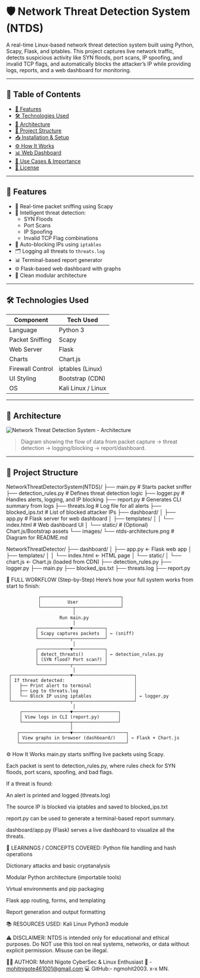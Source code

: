 # 🛡️ Network Threat Detection System (NTDS)

A real-time Linux-based network threat detection system built using Python, Scapy, Flask, and iptables. This project captures live network traffic, detects suspicious activity like SYN floods, port scans, IP spoofing, and invalid TCP flags, and automatically blocks the attacker’s IP while providing logs, reports, and a web dashboard for monitoring.

---

## 📌 Table of Contents

- [🚀 Features](#-features)
- [🛠️ Technologies Used](#️-technologies-used)
- [📸 Architecture](#-architecture)
- [📂 Project Structure](#-project-structure)
- [📥 Installation & Setup](#-installation--setup)
- [⚙️ How It Works](#️-how-it-works)
- [📊 Web Dashboard](#-web-dashboard)
- [🧠 Use Cases & Importance](#-use-cases--importance)
- [📝 License](#-license)

---

## 🚀 Features

- 📡 Real-time packet sniffing using Scapy
- 🧠 Intelligent threat detection:
  - SYN Floods
  - Port Scans
  - IP Spoofing
  - Invalid TCP Flag combinations
- 🔐 Auto-blocking IPs using `iptables`
- 🗂️ Logging all threats to `threats.log`
- 📊 Terminal-based report generator
- 🌐 Flask-based web dashboard with graphs
- 📁 Clean modular architecture

---

## 🛠️ Technologies Used

| Component         | Tech Used            |
|------------------|----------------------|
| Language         | Python 3             |
| Packet Sniffing  | Scapy                |
| Web Server       | Flask                |
| Charts           | Chart.js             |
| Firewall Control | iptables (Linux)     |
| UI Styling       | Bootstrap (CDN)      |
| OS               | Kali Linux / Linux   |

---

## 📸 Architecture

![Network Threat Detection System - Architecture](./images/ntds-architecture.png)

> Diagram showing the flow of data from packet capture → threat detection → logging/blocking → report/dashboard.

---

## 📂 Project Structure

NetworkThreatDetectorSystem(NTDS)/
├── main.py # Starts packet sniffer
├── detection_rules.py # Defines threat detection logic
├── logger.py # Handles alerts, logging, and IP blocking
├── report.py # Generates CLI summary from logs
├── threats.log # Log file for all alerts
├── blocked_ips.txt # List of blocked attacker IPs
├── dashboard/
│ ├── app.py # Flask server for web dashboard
│ ├── templates/
│ │ └── index.html # Web dashboard UI
│ └── static/ # (Optional) Chart.js/Bootstrap assets
└── images/
└── ntds-architecture.png # Diagram for README.md



NetworkThreatDetector/
├── dashboard/
│   ├── app.py                  ← Flask web app
│   ├── templates/
│   │   └── index.html          ← HTML page
│   └── static/
│       └── chart.js            ← Chart.js (loaded from CDN)
├── detection_rules.py
├── logger.py
├── main.py
├── blocked_ips.txt
├── threats.log
├── report.py





🔁 FULL WORKFLOW (Step-by-Step)
Here’s how your full system works from start to finish:

                ┌──────────────────────────────┐
                │          User                │
                └────────────┬─────────────────┘
                             │
                        Run main.py
                             │
               ┌────────────▼────────────┐
               │ Scapy captures packets  │ ← (sniff)
               └────────────┬────────────┘
                             │
               ┌────────────▼────────────┐
               │ detect_threats()        │ ← detection_rules.py
               │ (SYN flood? Port scan?) │
               └────────────┬────────────┘
                             │
     ┌──────────────────────▼───────────────────────┐
     │ If threat detected:                          │
     │   ├── Print alert to terminal                │
     │   ├── Log to threats.log                     │
     │   └── Block IP using iptables                │ ← logger.py
     └──────────────────────┬───────────────────────┘
                             │
         ┌──────────────────▼─────────────────┐
         │ View logs in CLI (report.py)       │
         └──────────────────┬─────────────────┘
                            │
        ┌───────────────────▼────────────────────┐
        │ View graphs in browser (dashboard/)    │ ← Flask + Chart.js
        └────────────────────────────────────────┘



⚙️ How It Works
main.py starts sniffing live packets using Scapy.

Each packet is sent to detection_rules.py, where rules check for SYN floods, port scans, spoofing, and bad flags.

If a threat is found:

An alert is printed and logged (threats.log)

The source IP is blocked via iptables and saved to blocked_ips.txt

report.py can be used to generate a terminal-based report summary.

dashboard/app.py (Flask) serves a live dashboard to visualize all the threats.



🧠 LEARNINGS / CONCEPTS COVERED:
Python file handling and hash operations

Dictionary attacks and basic cryptanalysis

Modular Python architecture (importable tools)

Virtual environments and pip packaging

Flask app routing, forms, and templating

Report generation and output formatting




📚 RESOURCES USED:
Kali Linux
Python3 module



⚠️ DISCLAIMER:
NTDS is intended only for educational and ethical purposes. Do NOT use this tool on real systems, networks, or data without explicit permission. Misuse can be illegal.



🧑‍💻 AUTHOR:
Mohit Nigote
CyberSec & Linux Enthusiast
📧 - mohitnigote461001@gmail.com
💻 GitHub:- ngmohit2003.
x-x 
MN.

